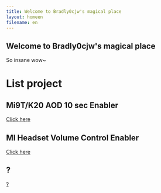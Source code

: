 ```yaml
---
title: Welcome to Bradly0cjw's magical place
layout: homeen
filename: en
--- 
```


## Welcome to Bradly0cjw's magical place

So insane wow~

# List project

## Mi9T/K20 AOD 10 sec Enabler

[Click here](https://bradly0cjw.github.io/Mi9T-K20-AOD-10-sec-enabler)

## MI Headset Volume Control Enabler

[Click here](https://bradly0cjw.github.io/Mi-headset-Volume-control-enabler)

## ?

[?](https://bradly0cjw.github.io/0)
